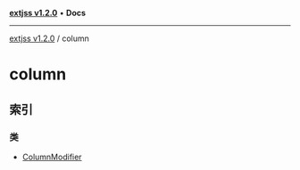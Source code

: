 [**extjss v1.2.0**](../README.md) • **Docs**

***

[extjss v1.2.0](../modules.md) / column

# column

## 索引

### 类

- [ColumnModifier](classes/ColumnModifier.md)
